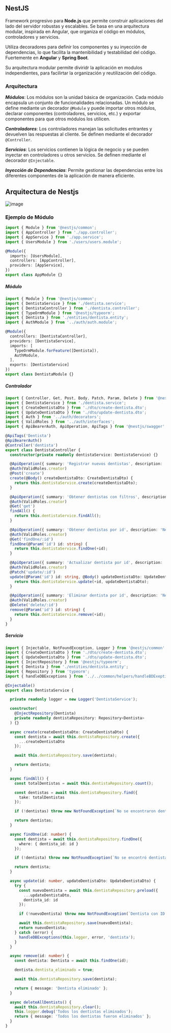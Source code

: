 ## NestJS

Framework progresivo para **Node.js** que permite construir aplicaciones del lado del servidor robustas y escalables. Se basa en una arquitectura modular, inspirada en Angular, que organiza el código en módulos, controladores y servicios. 

Utiliza decoradores para definir los componentes y su inyección de dependencias, lo que facilita la mantenibilidad y testabilidad del código. Fuertemente en **Angular** y **Spring Boot**.

Su arquitectura modular permite diviridr la aplicación en modulos independientes, para facilirtar la organización y reutilización del código.

### Arquitectura

***Módulos***: Los módulos son la unidad básica de organización. Cada módulo encapsula un conjunto de funcionalidades relacionadas. Un módulo se define mediante un decorador `@Module` y puede importar otros módulos, declarar componentes (controladores, servicios, etc.) y exportar componentes para que otros módulos los utilicen.

***Controladores***: Los controladores manejan las solicitudes entrantes y devuelven las respuestas al cliente. Se definen mediante el decorador `@Controller`.

***Servicios***: Los servicios contienen la lógica de negocio y se pueden inyectar en controladores u otros servicios. Se definen mediante el decorador `@Injectable`.

***Inyección de Dependencias***: Permite gestionar las dependencias entre los diferentes componentes de la aplicación de manera eficiente.


## Arquitectura de Nestjs
![image](./assets/Modúlo-nestjs.png)

### Ejemplo de Módulo
```typescript
import { Module } from '@nestjs/common';
import { AppController } from './app.controller';
import { AppService } from './app.service';
import { UsersModule } from './users/users.module';

@Module({
  imports: [UsersModule],
  controllers: [AppController],
  providers: [AppService],
})
export class AppModule {}
```

##### Módulo
```typescript
import { Module } from '@nestjs/common';
import { DentistaService } from './dentista.service';
import { DentistaController } from './dentista.controller';
import { TypeOrmModule } from '@nestjs/typeorm';
import { Dentista } from './entities/dentista.entity';
import { AuthModule } from '../auth/auth.module';

@Module({
  controllers: [DentistaController],
  providers: [DentistaService],
  imports: [
    TypeOrmModule.forFeature([Dentista]),
    AuthModule,
  ],
  exports: [DentistaService]
})
export class DentistaModule {}
```

##### Controlador
```typescript
import { Controller, Get, Post, Body, Patch, Param, Delete } from '@nestjs/common';
import { DentistaService } from './dentista.service';
import { CreateDentistaDto } from './dto/create-dentista.dto';
import { UpdateDentistaDto } from './dto/update-dentista.dto';
import { Auth } from '../auth/decorators';
import { ValidRoles } from '../auth/interfaces';
import { ApiBearerAuth, ApiOperation, ApiTags } from '@nestjs/swagger';

@ApiTags('Dentista')
@ApiBearerAuth()
@Controller('dentista')
export class DentistaController {
  constructor(private readonly dentistaService: DentistaService) {}

  @ApiOperation({ summary: 'Registrar nuevos dentistas', description: 'Necesita del rol creator' })
  @Auth(ValidRoles.creator)
  @Post('create')
  create(@Body() createDentistaDto: CreateDentistaDto) {
    return this.dentistaService.create(createDentistaDto);
  }

  @ApiOperation({ summary: 'Obtener dentistas con filtros', description: 'Necesita del rol creator' })
  @Auth(ValidRoles.creator)
  @Get('get')
  findAll() {
    return this.dentistaService.findAll();
  }

  @ApiOperation({ summary: 'Obtener dentistas por id', description: 'Necesita del rol creator' })
  @Auth(ValidRoles.creator)
  @Get('findOne/:id')
  findOne(@Param('id') id: string) {
    return this.dentistaService.findOne(+id);
  }

  @ApiOperation({ summary: 'Actualizar dentista por id', description: 'Necesita del rol creator' })
  @Auth(ValidRoles.creator)
  @Patch('update/:id')
  update(@Param('id') id: string, @Body() updateDentistaDto: UpdateDentistaDto) {
    return this.dentistaService.update(+id, updateDentistaDto);
  }

  @ApiOperation({ summary: 'Eliminar dentista por id', description: 'Necesita del rol creator' })
  @Auth(ValidRoles.creator)
  @Delete('delete/:id')
  remove(@Param('id') id: string) {
    return this.dentistaService.remove(+id);
  }
}
```

##### Servicio
```typescript
import { Injectable, NotFoundException, Logger } from '@nestjs/common';
import { CreateDentistaDto } from './dto/create-dentista.dto';
import { UpdateDentistaDto } from './dto/update-dentista.dto';
import { InjectRepository } from '@nestjs/typeorm';
import { Dentista } from './entities/dentista.entity';
import { Repository } from 'typeorm';
import { handleDBExceptions } from '../../common/helpers/handleBDExeptions';

@Injectable()
export class DentistaService {

  private readonly logger = new Logger('DentistaService');

  constructor(
    @InjectRepository(Dentista)
    private readonly dentistaRepository: Repository<Dentista>
  ) {}

  async create(createDentistaDto: CreateDentistaDto) {
    const dentista = await this.dentistaRepository.create({
      ...createDentistaDto
    });

    await this.dentistaRepository.save(dentista);

    return dentista;
  }

  async findAll() {
    const totalDentistas = await this.dentistaRepository.count();

    const dentistas = await this.dentistaRepository.find({
      take: totalDentistas
    });

    if (!dentistas) throw new NotFoundException(`No se encontraron dentistas`);

    return dentistas;
  }

  async findOne(id: number) {
    const dentista = await this.dentistaRepository.findOne({
      where: { dentista_id: id }
    });

    if (!dentista) throw new NotFoundException(`No se encontró dentista`);

    return dentista;
  }

  async update(id: number, updateDentistaDto: UpdateDentistaDto) {
    try {
      const nuevoDentista = await this.dentistaRepository.preload({
        ...updateDentistaDto,
        dentista_id: id
      });

      if (!nuevoDentista) throw new NotFoundException(`Dentista con ID ${id} no encontrado`);

      await this.dentistaRepository.save(nuevoDentista);
      return nuevoDentista;
    } catch (error) {
      handleDBExceptions(this.logger, error, 'dentista');
    }
  }

  async remove(id: number) {
    const dentista: Dentista = await this.findOne(id);

    dentista.dentista_eliminado = true;

    await this.dentistaRepository.save(dentista);

    return { message: 'Dentista eliminado' };
  }

  async deleteAllDentists() {
    await this.dentistaRepository.clear();
    this.logger.debug('Todos los dentistas eliminados');
    return { message: 'Todos los dentistas fueron eliminados' };
  }
}
```

